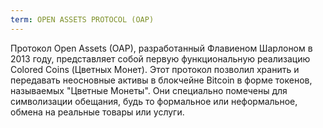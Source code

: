 ```yaml
---
term: OPEN ASSETS PROTOCOL (OAP)
---
```


Протокол Open Assets (OAP), разработанный Флавиеном Шарлоном в 2013 году, представляет собой первую функциональную реализацию Colored Coins (Цветных Монет). Этот протокол позволил хранить и передавать неосновные активы в блокчейне Bitcoin в форме токенов, называемых "Цветные Монеты". Они специально помечены для символизации обещания, будь то формальное или неформальное, обмена на реальные товары или услуги.